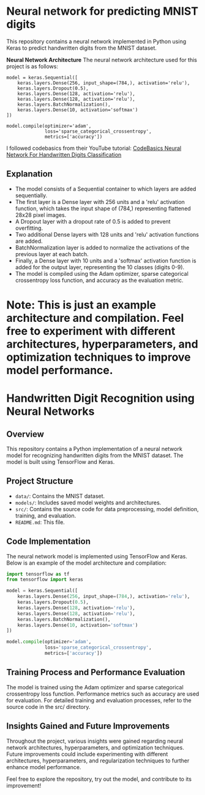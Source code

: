 # Neural network for predicting MNIST digits

This repository contains a neural network implemented in Python using Keras to predict handwritten digits from the MNIST dataset.

**Neural Network Architecture**
The neural network architecture used for this project is as follows:

```
model = keras.Sequential([
    keras.layers.Dense(256, input_shape=(784,), activation='relu'),
    keras.layers.Dropout(0.5),
    keras.layers.Dense(128, activation='relu'),
    keras.layers.Dense(128, activation='relu'),
    keras.layers.BatchNormalization(),
    keras.layers.Dense(10, activation='softmax')
])

model.compile(optimizer='adam',
              loss='sparse_categorical_crossentropy',
              metrics=['accuracy'])
```

I followed codebasics from their YouTube tutorial: [CodeBasics Neural Network For Handwritten Digits Classification](https://www.youtube.com/watch?v=iqQgED9vV7k&t=861s)

## Explanation
- The model consists of a Sequential container to which layers are added sequentially.
- The first layer is a Dense layer with 256 units and a 'relu' activation function, which takes the input shape of (784,) representing flattened 28x28 pixel images.
- A Dropout layer with a dropout rate of 0.5 is added to prevent overfitting.
- Two additional Dense layers with 128 units and 'relu' activation functions are added.
- BatchNormalization layer is added to normalize the activations of the previous layer at each batch.
- Finally, a Dense layer with 10 units and a 'softmax' activation function is added for the output layer, representing the 10 classes (digits 0-9).
- The model is compiled using the Adam optimizer, sparse categorical crossentropy loss function, and accuracy as the evaluation metric.

# **Note:** This is just an example architecture and compilation. Feel free to experiment with different architectures, hyperparameters, and optimization techniques to improve model performance.

# Handwritten Digit Recognition using Neural Networks

## Overview

This repository contains a Python implementation of a neural network model for recognizing handwritten digits from the MNIST dataset. The model is built using TensorFlow and Keras.

## Project Structure

- `data/`: Contains the MNIST dataset.
- `models/`: Includes saved model weights and architectures.
- `src/`: Contains the source code for data preprocessing, model definition, training, and evaluation.
- `README.md`: This file.

## Code Implementation

The neural network model is implemented using TensorFlow and Keras. Below is an example of the model architecture and compilation:

```python
import tensorflow as tf
from tensorflow import keras

model = keras.Sequential([
    keras.layers.Dense(256, input_shape=(784,), activation='relu'),
    keras.layers.Dropout(0.5),
    keras.layers.Dense(128, activation='relu'),
    keras.layers.Dense(128, activation='relu'),
    keras.layers.BatchNormalization(),
    keras.layers.Dense(10, activation='softmax')
])

model.compile(optimizer='adam',
              loss='sparse_categorical_crossentropy',
              metrics=['accuracy'])
```

## Training Process and Performance Evaluation
The model is trained using the Adam optimizer and sparse categorical crossentropy loss function. Performance metrics such as accuracy are used for evaluation. For detailed training and evaluation processes, refer to the source code in the src/ directory.

## Insights Gained and Future Improvements
Throughout the project, various insights were gained regarding neural network architectures, hyperparameters, and optimization techniques. Future improvements could include experimenting with different architectures, hyperparameters, and regularization techniques to further enhance model performance.

Feel free to explore the repository, try out the model, and contribute to its improvement!


